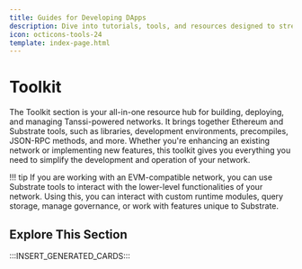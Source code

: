 ```yaml
---
title: Guides for Developing DApps
description: Dive into tutorials, tools, and resources designed to streamline the development process when building dApps on Tanssi and Tanssi-powered networks.
icon: octicons-tools-24
template: index-page.html
---
```


# Toolkit

The Toolkit section is your all-in-one resource hub for building, deploying, and managing Tanssi-powered networks. It brings together Ethereum and Substrate tools, such as libraries, development environments, precompiles, JSON-RPC methods, and more. Whether you're enhancing an existing network or implementing new features, this toolkit gives you everything you need to simplify the development and operation of your network.

!!! tip
    If you are working with an EVM-compatible network, you can use Substrate tools to interact with the lower-level functionalities of your network. Using this, you can interact with custom runtime modules, query storage, manage governance, or work with features unique to Substrate.

## Explore This Section

:::INSERT_GENERATED_CARDS:::
